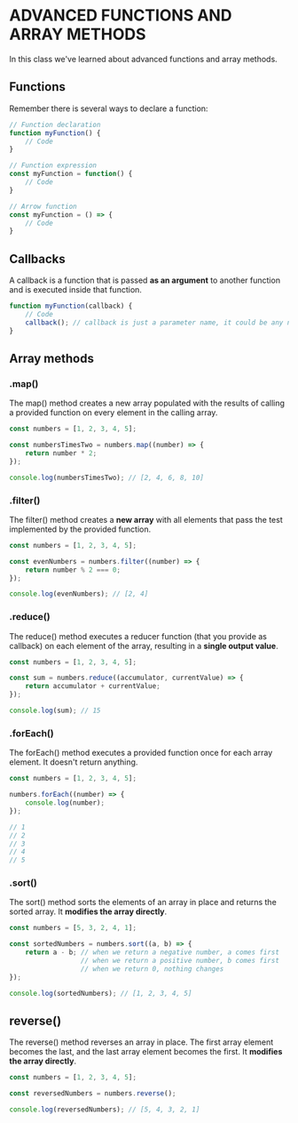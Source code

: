# ADVANCED FUNCTIONS AND ARRAY METHODS

In this class we've learned about advanced functions and array methods.

## Functions
Remember there is several ways to declare a function:
```javascript
// Function declaration
function myFunction() {
    // Code
}

// Function expression
const myFunction = function() {
    // Code
}

// Arrow function
const myFunction = () => {
    // Code
}
```

## Callbacks
A callback is a function that is passed **as an argument** to another function and is executed inside that function.

```javascript
function myFunction(callback) {
    // Code
    callback(); // callback is just a parameter name, it could be any name (Ditto)
}
```

## Array methods

### .map()
The map() method creates a new array populated with the results of calling a provided function on every element in the calling array.

```javascript
const numbers = [1, 2, 3, 4, 5];

const numbersTimesTwo = numbers.map((number) => {
    return number * 2;
});

console.log(numbersTimesTwo); // [2, 4, 6, 8, 10]
```

### .filter()
The filter() method creates a **new array** with all elements that pass the test implemented by the provided function.

```javascript
const numbers = [1, 2, 3, 4, 5];

const evenNumbers = numbers.filter((number) => {
    return number % 2 === 0;
});

console.log(evenNumbers); // [2, 4]
```

### .reduce()
The reduce() method executes a reducer function (that you provide as callback) on each element of the array, resulting in a **single output value**.

```javascript
const numbers = [1, 2, 3, 4, 5];

const sum = numbers.reduce((accumulator, currentValue) => {
    return accumulator + currentValue;
});

console.log(sum); // 15
```

### .forEach()
The forEach() method executes a provided function once for each array element. It doesn't return anything.

```javascript
const numbers = [1, 2, 3, 4, 5];

numbers.forEach((number) => {
    console.log(number);
});

// 1
// 2
// 3
// 4
// 5
```

### .sort()

The sort() method sorts the elements of an array in place and returns the sorted array. It **modifies the array directly**.

```javascript
const numbers = [5, 3, 2, 4, 1];

const sortedNumbers = numbers.sort((a, b) => {
    return a - b; // when we return a negative number, a comes first
                  // when we return a positive number, b comes first
                  // when we return 0, nothing changes
});

console.log(sortedNumbers); // [1, 2, 3, 4, 5]
```

## reverse()

The reverse() method reverses an array in place. The first array element becomes the last, and the last array element becomes the first. It **modifies the array directly**.

```javascript
const numbers = [1, 2, 3, 4, 5];

const reversedNumbers = numbers.reverse();

console.log(reversedNumbers); // [5, 4, 3, 2, 1]
```
